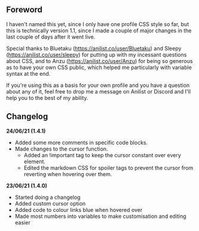 ## **Foreword**

I haven't named this yet, since I only have one profile CSS style so far, but this is technically version 1.1,
since I made a couple of major changes in the last couple of days after it went live.

Special thanks to Bluetaku (https://anilist.co/user/Bluetaku) and Sleepy (https://anilist.co/user/sleepy) for putting up
with my incessant questions about CSS, and to Anzu (https://anilist.co/user/Anzu) for being so generous as to have your own
CSS public, which helped me particularly with variable syntax at the end.

If you're using this as a basis for your own profile and you have a question about any of it, feel free to drop me a message
on Anilist or Discord and I'll help you to the best of my ability.

## **Changelog**

**24/06/21 (1.4.1)**
- Added some more comments in specific code blocks.
- Made changes to the cursor function.
    - Added an !important tag to keep the cursor constant over every element.
    - Edited the markdown CSS for spoiler tags to prevent the cursor from reverting when hovering over them.

**23/06/21 (1.4.0)**
- Started doing a changelog
- Added custom cursor option
- Added code to colour links blue when hovered over
- Made most numbers into variables to make customisation and editing easier